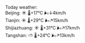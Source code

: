 Today weather:  
Beijing: ☀️   🌡️+17°C 🌬️↓4km/h  
Tianjin: ☀️   🌡️+29°C 🌬️↗15km/h  
Shijiazhuang: ☀️   🌡️+31°C 🌬️↗17km/h  
Tangshan: ⛅️  🌡️+24°C 🌬️↗13km/h  
